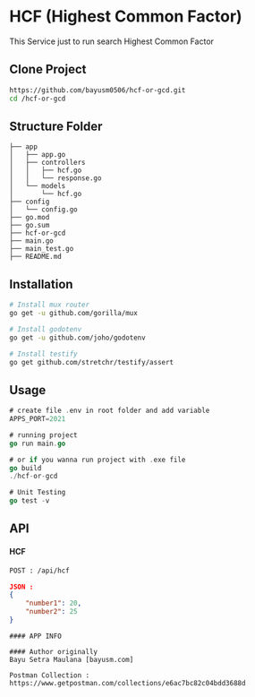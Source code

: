 # HCF (Highest Common Factor) 

This Service just to run search Highest Common Factor

## Clone Project

```bash
https://github.com/bayusm0506/hcf-or-gcd.git
cd /hcf-or-gcd
```

## Structure Folder

```
├── app
│   ├── app.go
│   ├── controllers
│   │   ├── hcf.go
│   │   └── response.go
│   └── models
│       └── hcf.go
├── config
│   └── config.go
├── go.mod
├── go.sum
├── hcf-or-gcd
├── main.go
├── main_test.go
├── README.md
```

## Installation

```bash
# Install mux router
go get -u github.com/gorilla/mux

# Install godotenv
go get -u github.com/joho/godotenv

# Install testify
go get github.com/stretchr/testify/assert
```

## Usage

```go
# create file .env in root folder and add variable
APPS_PORT=2021

# running project
go run main.go

# or if you wanna run project with .exe file
go build
./hcf-or-gcd

# Unit Testing
go test -v
```

## API

#### HCF
```sh
POST : /api/hcf
```
```json
JSON : 
{
    "number1": 20,
    "number2": 25
}
```
```
#### APP INFO

#### Author originally
Bayu Setra Maulana [bayusm.com]

Postman Collection : https://www.getpostman.com/collections/e6ac7bc82c04bdd3688d
```
